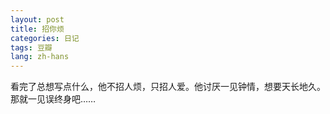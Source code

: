 ```yaml
---
layout: post
title: 招你烦
categories: 日记
tags: 豆瓣
lang: zh-hans
---
```

看完了总想写点什么，他不招人烦，只招人爱。他讨厌一见钟情，想要天长地久。
那就一见误终身吧……